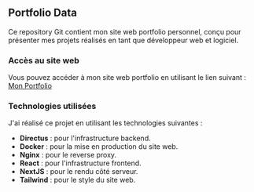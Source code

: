 ## Portfolio Data

Ce repository Git contient mon site web portfolio personnel, conçu pour présenter mes projets réalisés en tant que développeur web et logiciel.

### Accès au site web

Vous pouvez accéder à mon site web portfolio en utilisant le lien suivant : [Mon Portfolio](https://oscarpalissot.fr)

### Technologies utilisées

J'ai réalisé ce projet en utilisant les technologies suivantes :

- **Directus** : pour l'infrastructure backend.
- **Docker** : pour la mise en production du site web.
- **Nginx** : pour le reverse proxy.
- **React** : pour l'infrastructure frontend.
- **NextJS** : pour le rendu côté serveur.
- **Tailwind** : pour le style du site web.